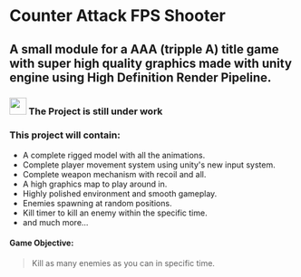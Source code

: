 # Counter Attack FPS Shooter
## A small module for a AAA (tripple A) title game with super high quality graphics made with unity engine using High Definition Render Pipeline.

### <img src="https://www.pngall.com/wp-content/uploads/2017/05/Alert-Download-PNG.png" width="30" height="30" />   The Project is still under work

### This project will contain:
* A complete rigged model with all the animations.
* Complete player movement system using unity's new input system.
* Complete weapon mechanism with recoil and all.
* A high graphics map to play around in.
* Highly polished environment and smooth gameplay.
* Enemies spawning at random positions.
* Kill timer to kill an enemy within the specific time.
* and much more...

#### Game Objective:
> Kill as many enemies as you can in specific time.
